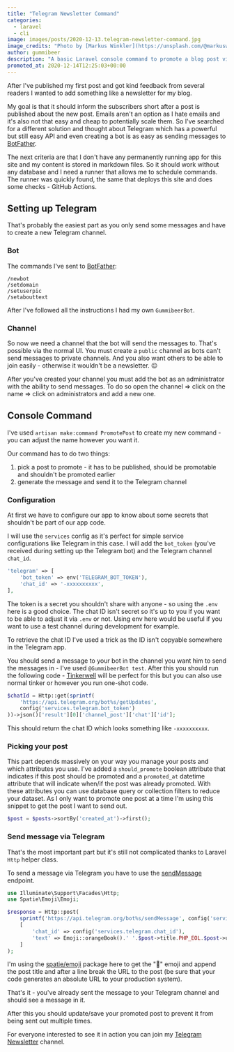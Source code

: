 ```yaml
---
title: "Telegram Newsletter Command"
categories:
  - laravel
  - cli
image: images/posts/2020-12-13.telegram-newsletter-command.jpg
image_credits: "Photo by [Markus Winkler](https://unsplash.com/@markuswinkler) on [Unsplash](https://unsplash.com/photos/0n_6Y097b8g)"
author: gummibeer
description: "A basic Laravel console command to promote a blog post via Telegram."
promoted_at: 2020-12-14T12:25:03+00:00
---
```


After I've published my first post and got kind feedback from several readers I wanted to add something like a newsletter for my blog.

My goal is that it should inform the subscribers short after a post is published about the new post. Emails aren't an option as I hate emails and it's also not that easy and cheap to potentially scale them.
So I've searched for a different solution and thought about Telegram which has a powerful but still easy API and even creating a bot is as easy as sending messages to [BotFather](https://t.me/BotFather).

The next criteria are that I don't have any permanently running app for this site and my content is stored in markdown files. So it should work without any database and I need a runner that allows me to schedule commands.
The runner was quickly found, the same that deploys this site and does some checks - GitHub Actions.

## Setting up Telegram

That's probably the easiest part as you only send some messages and have to create a new Telegram channel.

### Bot

The commands I've sent to [BotFather](https://t.me/BotFather):

```
/newbot
/setdomain
/setuserpic
/setabouttext
```

After I've followed all the instructions I had my own `GummibeerBot`.

### Channel

So now we need a channel that the bot will send the messages to. That's possible via the normal UI.
You must create a `public` channel as bots can't send messages to private channels. And you also want others to be able to join easily - otherwise it wouldn't be a newsletter. 😉

After you've created your channel you must add the bot as an administrator with the ability to send messages.
To do so open the channel => click on the name => click on administrators and add a new one.

## Console Command

I've used `artisan make:command PromotePost` to create my new command - you can adjust the name however you want it.

Our command has to do two things:

1. pick a post to promote - it has to be published, should be promotable and shouldn't be promoted earlier
2. generate the message and send it to the Telegram channel

### Configuration

At first we have to configure our app to know about some secrets that shouldn't be part of our app code.

I will use the `services` config as it's perfect for simple service configurations like Telegram in this case.
I will add the `bot_token` (you've received during setting up the Telegram bot) and the Telegram channel `chat_id`.

```php config/services.php
'telegram' => [
    'bot_token' => env('TELEGRAM_BOT_TOKEN'),
    'chat_id' => '-xxxxxxxxxx',
],
```

The token is a secret you shouldn't share with anyone - so using the `.env` here is a good choice.
The chat ID isn't secret so it's up to you if you want to be able to adjust it via `.env` or not. Using env here would be useful if you want to use a test channel during development for example.

To retrieve the chat ID I've used a trick as the ID isn't copyable somewhere in the Telegram app.

You should send a message to your bot in the channel you want him to send the messages in - I've used `@GummibeerBot test`.
After this you should run the following code - [Tinkerwell](https://tinkerwell.app/) will be perfect for this but you can also use normal tinker or however you run one-shot code.

```php
$chatId = Http::get(sprintf(
    'https://api.telegram.org/bot%s/getUpdates',
    config('services.telegram.bot_token')
))->json()['result'][0]['channel_post']['chat']['id'];
```

This should return the chat ID which looks something like `-xxxxxxxxxx`.

### Picking your post

This part depends massively on your way you manage your posts and which attributes you use.
I've added a `should_promote` boolean attribute that indicates if this post should be promoted and a `promoted_at` datetime attribute that will indicate when/if the post was already promoted.
With these attributes you can use database query or collection filters to reduce your dataset.
As I only want to promote one post at a time I'm using this snippet to get the post I want to send out.

```php
$post = $posts->sortBy('created_at')->first();
```

### Send message via Telegram

That's the most important part but it's still not complicated thanks to Laravel `Http` helper class.

To send a message via Telegram you have to use the [sendMessage](https://core.telegram.org/method/messages.sendMessage) endpoint.

```php app/Console/Commands/PromotePost.php
use Illuminate\Support\Facades\Http;
use Spatie\Emoji\Emoji;

$response = Http::post(
    sprintf('https://api.telegram.org/bot%s/sendMessage', config('services.telegram.bot_token')),
    [
        'chat_id' => config('services.telegram.chat_id'),
        'text' => Emoji::orangeBook().' '.$post->title.PHP_EOL.$post->url,
    ]
);
```

I'm using the [spatie/emoji](https://github.com/spatie/emoji) package here to get the "📙" emoji and append the post title and after a line break the URL to the post (be sure that your code generates an absolute URL to your production system).

That's it - you've already sent the message to your Telegram channel and should see a message in it.

After this you should update/save your promoted post to prevent it from being sent out multiple times.

For everyone interested to see it in action you can join my [Telegram Newsletter](https://t.me/GummibeerDev) channel.
